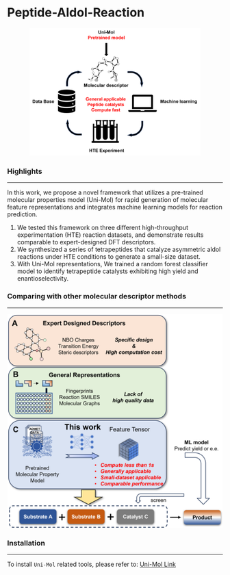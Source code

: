 # Peptide-Aldol-Reaction

<div align="center">
    <img src='https://github.com/troy-lcy/HTE-Aldol-Peptides/blob/main/Figures/TOC.png' style="width:400px">
</div>

### Highlights
----

In this work, we propose a novel framework that utilizes a pre-trained molecular properties model (Uni-Mol) for rapid generation of molecular feature representations and integrates machine learning models for reaction prediction. 
1. We tested this framework on three different high-throughput experimentation (HTE) reaction datasets, and demonstrate results comparable to expert-designed DFT descriptors.
2. We synthesized a series of tetrapeptides that catalyze asymmetric aldol reactions under HTE conditions to generate a small-size dataset. 
3. With Uni-Mol representations, We trained a random forest classifier model to identify tetrapeptide catalysts exhibiting high yield and enantioselectivity.

### Comparing with other molecular descriptor methods
---

<div align="center">
    <img src='https://github.com/troy-lcy/HTE-Aldol-Peptides/blob/main/Figures/Fig1.png' style="width:600px">
</div>

### Installation
---
To install `Uni-Mol` related tools, please refer to:
[Uni-Mol Link](https://github.com/deepmodeling/Uni-Mol)
